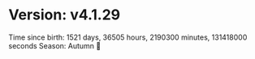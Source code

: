 # Version: v4.1.29
Time since birth: 1521 days, 36505 hours, 2190300 minutes, 131418000 seconds
Season: Autumn 🍁
